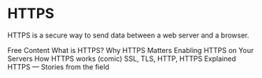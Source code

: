 # HTTPS

HTTPS is a secure way to send data between a web server and a browser.

<ResourceGroupTitle>Free Content</ResourceGroupTitle>
<BadgeLink badgeText='Read' colorScheme="yellow" href='https://www.cloudflare.com/en-gb/learning/ssl/what-is-https/'>What is HTTPS?</BadgeLink>
<BadgeLink badgeText='Read' colorScheme="yellow" href='https://developers.google.com/web/fundamentals/security/encrypt-in-transit/why-https'>Why HTTPS Matters</BadgeLink>
<BadgeLink badgeText='Read' colorScheme="yellow" href='https://developers.google.com/web/fundamentals/security/encrypt-in-transit/enable-https'>Enabling HTTPS on Your Servers</BadgeLink>
<BadgeLink badgeText='Read' colorScheme="yellow" href='https://howhttps.works/'>How HTTPS works (comic)</BadgeLink>
<BadgeLink badgeText='Watch' href='https://www.youtube.com/watch?v=hExRDVZHhig'>SSL, TLS, HTTP, HTTPS Explained</BadgeLink>
<BadgeLink badgeText='Watch' href='https://www.youtube.com/watch?v=GoXgl9r0Kjk'>HTTPS — Stories from the field</BadgeLink>
